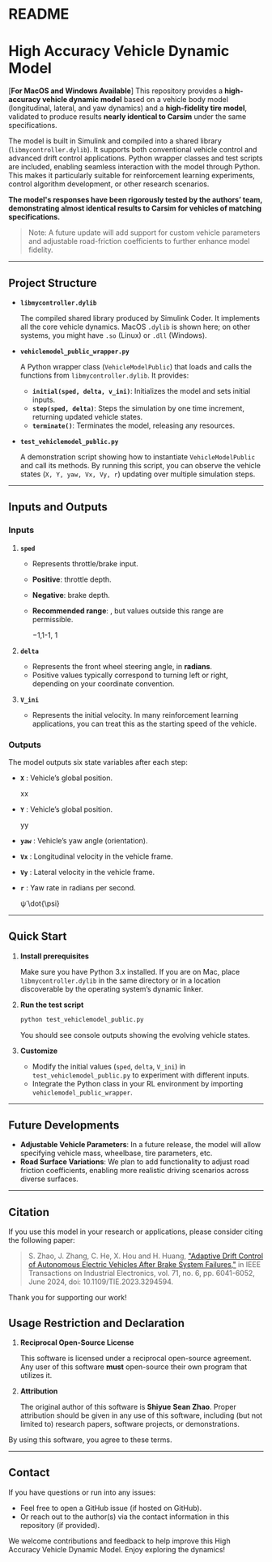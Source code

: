 # README

# High Accuracy Vehicle Dynamic Model

[**For MacOS and Windows Available**] This repository provides a **high-accuracy vehicle dynamic model** based on a vehicle body model (longitudinal, lateral, and yaw dynamics) and a **high-fidelity tire model**, validated to produce results **nearly identical to Carsim** under the same specifications.

The model is built in Simulink and compiled into a shared library (`libmycontroller.dylib`). It supports both conventional vehicle control and advanced drift control applications. Python wrapper classes and test scripts are included, enabling seamless interaction with the model through Python. This makes it particularly suitable for reinforcement learning experiments, control algorithm development, or other research scenarios.

**The model's responses have been rigorously tested by the authors’ team, demonstrating almost identical results to Carsim for vehicles of matching specifications.**

> Note: A future update will add support for custom vehicle parameters and adjustable road-friction coefficients to further enhance model fidelity.
> 

---

## Project Structure

- **`libmycontroller.dylib`**
    
    The compiled shared library produced by Simulink Coder. It implements all the core vehicle dynamics. MacOS `.dylib` is shown here; on other systems, you might have `.so` (Linux) or `.dll` (Windows).
    
- **`vehiclemodel_public_wrapper.py`**
    
    A Python wrapper class (`VehicleModelPublic`) that loads and calls the functions from `libmycontroller.dylib`. It provides:
    
    - **`initial(sped, delta, v_ini)`**: Initializes the model and sets initial inputs.
    - **`step(sped, delta)`**: Steps the simulation by one time increment, returning updated vehicle states.
    - **`terminate()`**: Terminates the model, releasing any resources.
- **`test_vehiclemodel_public.py`**
    
    A demonstration script showing how to instantiate `VehicleModelPublic` and call its methods. By running this script, you can observe the vehicle states (`X, Y, yaw, Vx, Vy, r`) updating over multiple simulation steps.
    

---

## Inputs and Outputs

### Inputs

1. **`sped`**
    - Represents throttle/brake input.
    - **Positive**: throttle depth.
    - **Negative**: brake depth.
    - **Recommended range**: , but values outside this range are permissible.
        
        −1,1-1, 1
        
2. **`delta`**
    - Represents the front wheel steering angle, in **radians**.
    - Positive values typically correspond to turning left or right, depending on your coordinate convention.
3. **`V_ini`**
    - Represents the initial velocity. In many reinforcement learning applications, you can treat this as the starting speed of the vehicle.

### Outputs

The model outputs six state variables after each step:

- **`X`** : Vehicle’s global position.
    
    xx
    
- **`Y`** : Vehicle’s global position.
    
    yy
    
- **`yaw`** : Vehicle’s yaw angle (orientation).
- **`Vx`** : Longitudinal velocity in the vehicle frame.
- **`Vy`** : Lateral velocity in the vehicle frame.
- **`r`** : Yaw rate  in radians per second.
    
    ψ˙\dot{\psi}
    

---

## Quick Start

1. **Install prerequisites**
    
    Make sure you have Python 3.x installed. If you are on Mac, place `libmycontroller.dylib` in the same directory or in a location discoverable by the operating system’s dynamic linker.
    
2. **Run the test script**
    
    ```bash
    python test_vehiclemodel_public.py
    
    ```
    
    You should see console outputs showing the evolving vehicle states.
    
3. **Customize**
    - Modify the initial values (`sped`, `delta`, `V_ini`) in `test_vehiclemodel_public.py` to experiment with different inputs.
    - Integrate the Python class in your RL environment by importing `vehiclemodel_public_wrapper`.

---

## Future Developments

- **Adjustable Vehicle Parameters**: In a future release, the model will allow specifying vehicle mass, wheelbase, tire parameters, etc.
- **Road Surface Variations**: We plan to add functionality to adjust road friction coefficients, enabling more realistic driving scenarios across diverse surfaces.

---

## Citation

If you use this model in your research or applications, please consider citing the following paper:

> S. Zhao, J. Zhang, C. He, X. Hou and H. Huang, ["Adaptive Drift Control of Autonomous Electric Vehicles After Brake System Failures,"](https://ieeexplore.ieee.org/abstract/document/10195855) in IEEE Transactions on Industrial Electronics, vol. 71, no. 6, pp. 6041-6052, June 2024, doi: 10.1109/TIE.2023.3294594.
> 

Thank you for supporting our work!

## Usage Restriction and Declaration

1. **Reciprocal Open-Source License**
    
    This software is licensed under a reciprocal open-source agreement. Any user of this software **must** open-source their own program that utilizes it.
    
2. **Attribution**
    
    The original author of this software is **Shiyue** **Sean Zhao**. Proper attribution should be given in any use of this software, including (but not limited to) research papers, software projects, or demonstrations.
    

By using this software, you agree to these terms.

---

## Contact

If you have questions or run into any issues:

- Feel free to open a GitHub issue (if hosted on GitHub).
- Or reach out to the author(s) via the contact information in this repository (if provided).

We welcome contributions and feedback to help improve this High Accuracy Vehicle Dynamic Model. Enjoy exploring the dynamics!
